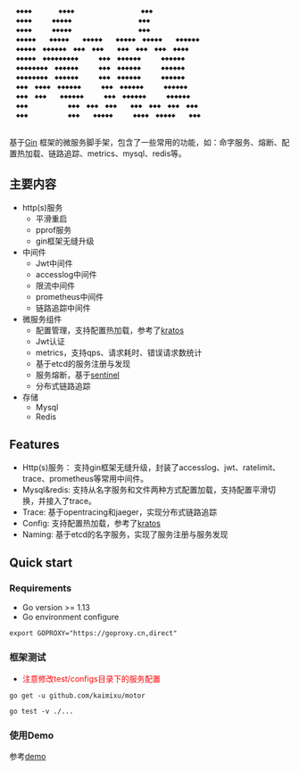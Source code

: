 ```　　　　　　　　　　　　　　　　　　　　　　　　　　　　　　　　　　　　　　　　　　　　　　　　　　
　◆◆◆◆　　　　◆◆◆◆　　　　　　　　　　◆◆◆　　　　　　　　　　　　　　　　
　◆◆◆◆　　　◆◆◆◆◆　　　　　　　　　　◆◆◆　　　　　　　　　　　　　　　　
　◆◆◆◆　　　◆◆◆◆◆　　　　　　　　　　◆◆◆　　　　　　　　　　　　　　　　
　◆◆◆◆◆　　◆◆◆◆◆　　◆◆◆◆◆　　◆◆◆◆◆　◆◆◆◆◆　　◆◆◆◆◆◆　
　◆◆◆◆◆　◆◆◆◆◆◆　◆◆◆　◆◆◆　　◆◆◆　◆◆◆　◆◆◆　◆◆◆◆　　　
　◆◆◆◆◆　◆◆◆◆◆◆◆◆◆　　　◆◆◆　◆◆◆◆◆◆　　　◆◆◆◆◆◆　　　　
　◆◆◆◆◆◆◆◆　◆◆◆◆◆◆　　　◆◆◆　◆◆◆◆◆◆　　　◆◆◆◆◆◆　　　　
　◆◆◆◆◆◆◆◆　◆◆◆◆◆◆　　　◆◆◆　◆◆◆◆◆◆　　　◆◆◆◆◆◆　　　　
　◆◆◆　◆◆◆◆　◆◆◆◆◆◆　　　◆◆◆　◆◆◆◆◆◆　　　◆◆◆◆◆◆　　　　
　◆◆◆　◆◆◆　　◆◆◆◆◆◆　　　◆◆◆　◆◆◆◆◆◆　　　◆◆◆◆◆◆　　　　
　◆◆◆　　　　　　◆◆◆　◆◆◆　◆◆◆　　◆◆◆　◆◆◆　◆◆◆　◆◆◆　　　　
　◆◆◆　　　　　　◆◆◆　　◆◆◆◆◆　　　◆◆◆◆　◆◆◆◆◆　　◆◆◆　
　　　　　　　　　　　　　　　　　　　　　　　　　　　　　　　　　　　　　　　　　　　　　　　　　　　　　
```

基于[Gin](https://github.com/gin-gonic/gin) 框架的微服务脚手架，包含了一些常用的功能，如：命字服务、熔断、配置热加载、链路追踪、metrics、mysql、redis等。

## 主要内容
- http(s)服务
  - 平滑重启
  - pprof服务
  - gin框架无缝升级
- 中间件
  - Jwt中间件
  - accesslog中间件
  - 限流中间件
  - prometheus中间件
  - 链路追踪中间件
- 微服务组件
  - 配置管理，支持配置热加载，参考了[kratos](https://github.com/go-kratos/kratos)
  - Jwt认证
  - metrics，支持qps、请求耗时、错误请求数统计
  - 基于etcd的服务注册与发现
  - 服务熔断，基于[sentinel](https://github.com/alibaba/sentinel-golang)
  - 分布式链路追踪
- 存储
  - Mysql
  - Redis
## Features
- Http(s)服务： 支持gin框架无缝升级，封装了accesslog、jwt、ratelimit、trace、prometheus等常用中间件。
- Mysql&redis: 支持从名字服务和文件两种方式配置加载，支持配置平滑切换，并接入了trace。
- Trace: 基于opentracing和jaeger，实现分布式链路追踪
- Config: 支持配置热加载，参考了[kratos](https://github.com/go-kratos/kratos)
- Naming: 基于etcd的名字服务，实现了服务注册与服务发现

## Quick start

### Requirements
- Go version >= 1.13
- Go environment configure

```
export GOPROXY="https://goproxy.cn,direct"
```	

### 框架测试
- <font color=red>注意修改test/configs目录下的服务配置</font>

```shell
go get -u github.com/kaimixu/motor

go test -v ./...

```

### 使用Demo
参考[demo](https://github.com/kaimixu/motor_demo)
